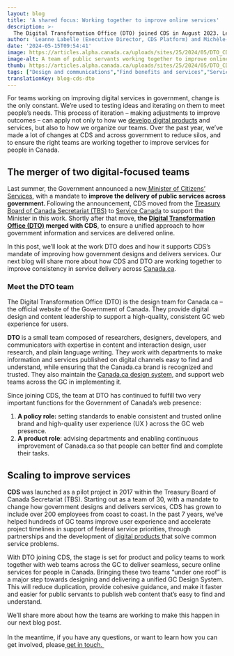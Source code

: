 ```yaml
---
layout: blog
title: 'A shared focus: Working together to improve online services'
description: >-
  The Digital Transformation Office (DTO) joined CDS in August 2023. Learn how they’re working with teams across the GC to improve online services.
author: 'Leanne Labelle (Executive Director, CDS Platform) and Michèle-Renée Charbonneau   (Acting Executive Director, CDS Partnerships)  '
date: '2024-05-15T09:54:41'
image: https://articles.alpha.canada.ca/uploads/sites/25/2024/05/DTO_CDS_DesignSystem_Blog_Post_.jpg
image-alt: A team of public servants working together to improve online services.
thumb: https://articles.alpha.canada.ca/uploads/sites/25/2024/05/DTO_CDS_DesignSystem_Blog_Post_.jpg
tags: ["Design and communications","Find benefits and services","Service design"]
translationKey: blog-cds-dto
---
```


<p>For teams working on improving digital services in government, change is the only constant. We’re used to testing ideas and iterating on them to meet people’s needs. This process of iteration – making adjustments to improve outcomes – can apply not only to how we <a href="https://digital.canada.ca/" target="_blank" rel="noreferrer noopener">develop digital products</a> and services, but also to how we organize our teams. Over the past year, we’ve made a lot of changes at CDS and across government to reduce silos, and to ensure the right teams are working together to improve services for people in Canada.&nbsp;&nbsp;</p>



<h2 class="wp-block-heading" id="h-the-merger-of-two-digital-focused-teams-nbsp">The merger of two digital-focused teams&nbsp;</h2>



<p>Last summer, the Government announced a new<a href="https://www.pm.gc.ca/en/mandate-letters/2023/11/10/minister-citizens-services-mandate-letter" target="_blank" rel="noreferrer noopener"> Minister of Citizens’ Services</a>, with a mandate to <strong>improve the delivery of public services across government. </strong>Following the announcement, CDS moved from the <a href="https://www.canada.ca/en/treasury-board-secretariat.html" target="_blank" rel="noreferrer noopener">Treasury Board of Canada Secretariat (TBS)</a> to <a href="https://www.canada.ca/en/employment-social-development/corporate/portfolio/service-canada.html" target="_blank" rel="noreferrer noopener">Service Canada</a> to support the Minister in this work. Shortly after that move, <strong>the </strong><a href="https://design.canada.ca/about/digital-transformation-office.html" target="_blank" rel="noreferrer noopener"><strong>Digital Transformation Office (DTO)</strong></a><strong> merged with CDS</strong>, to ensure a unified approach to how government information and services are delivered online. </p>



<p>In this post, we’ll look at the work DTO does and how it supports CDS’s mandate of improving how government designs and delivers services. Our next blog will share more about how CDS and DTO are working together to improve consistency in service delivery across <a href="https://www.canada.ca/en.html" target="_blank" rel="noreferrer noopener">Canada.ca</a>. </p>



<h3 class="wp-block-heading" id="h-meet-the-dto-team">Meet the DTO team</h3>



<p>The Digital Transformation Office (DTO) is the design team for Canada.ca – the official website of the Government of Canada. They provide digital design and content leadership to support a high-quality, consistent GC web experience for users.&nbsp;</p>



<p><strong>DTO </strong>is a small team composed of researchers, designers, developers, and communicators with expertise in content and interaction design, user research, and plain language writing. They work with departments to make information and services published on digital channels easy to find and understand, while ensuring that the Canada.ca brand is recognized and trusted. They also maintain the <a href="https://design.canada.ca/" target="_blank" rel="noreferrer noopener">Canada.ca design system</a>, and support web teams across the GC in implementing it.&nbsp;</p>



<p>Since joining CDS, the team at DTO has continued to fulfill two very important functions for the Government of Canada’s web presence:</p>



<ol class="wp-block-list">
<li><strong>A policy role: </strong>setting standards to enable consistent and trusted online brand and high-quality user experience (UX ) across the GC web presence.</li>



<li><strong>A</strong> <strong>product role</strong>: advising departments and enabling continuous improvement of Canada.ca so that people can better find and complete their tasks.</li>
</ol>



<h2 class="wp-block-heading" id="h-scaling-to-improve-services">Scaling to improve services</h2>



<p><strong>CDS </strong>was launched as a pilot project in 2017 within the Treasury Board of Canada Secretariat (TBS). Starting out as a team of 30, with a mandate to change how government designs and delivers services, CDS has grown to include over 200 employees from coast to coast. In the past 7 years, we’ve helped hundreds of GC teams improve user experience and accelerate project timelines in support of federal service priorities, through partnerships and the development of <a href="https://digital.canada.ca/" target="_blank" rel="noreferrer noopener">digital products </a>that solve common service problems.&nbsp;&nbsp;</p>



<p>With DTO joining CDS, the stage is set for product and policy teams to work together with web teams across the GC to deliver seamless, secure online services for people in Canada. Bringing these two teams “under one roof” is a major step towards designing and delivering a unified GC Design System. This will reduce duplication, provide cohesive guidance, and make it faster and easier for public servants to publish web content that’s easy to find and understand.&nbsp;&nbsp;</p>



<p>We’ll share more about how the teams are working to make this happen in our next blog post.&nbsp;<br><br>In the meantime, if you have any questions, or want to learn how you can get involved, please<a href="mailto:cds-snc@servicecanada.gc.ca" target="_blank" rel="noreferrer noopener"> get in touch.&nbsp;</a></p>

